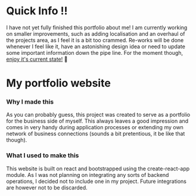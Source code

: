 # Quick Info !!
I have not yet fully finished this portfolio about me! I am currently working on smaller improvements, such as adding localisation and an overhaul of the projects area, as I feel it is a bit too crammed. Re-works will be done whenever I feel like it, have an astonishing design idea or need to update some important information down the pipe line. For the moment though, [enjoy it's current state!](https://tomasoleoni.herokuapp.com) 🤠





# My portfolio website

### Why I made this

As you can probably guess, this project was created to serve as a portfolio for the business side of myself. This always leaves a good impression and comes in very handy during application processes or extending my own network of business connections (sounds a bit pretentious, it be like that though).


### What I used to make this

This website is built on react and bootstrapped using the create-react-app module. As I was not planning on integrating any sorts of backend operations, I decided not to include one in my project. Future integrations are however not to be discarded.
